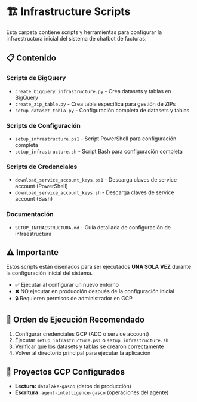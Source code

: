 # 🏗️ Infrastructure Scripts

Esta carpeta contiene scripts y herramientas para configurar la infraestructura inicial del sistema de chatbot de facturas.

## 📋 Contenido

### Scripts de BigQuery
- `create_bigquery_infrastructure.py` - Crea datasets y tablas en BigQuery
- `create_zip_table.py` - Crea tabla específica para gestión de ZIPs
- `setup_dataset_tabla.py` - Configuración completa de datasets y tablas

### Scripts de Configuración
- `setup_infrastructure.ps1` - Script PowerShell para configuración completa
- `setup_infrastructure.sh` - Script Bash para configuración completa

### Scripts de Credenciales
- `download_service_account_keys.ps1` - Descarga claves de service account (PowerShell)
- `download_service_account_keys.sh` - Descarga claves de service account (Bash)

### Documentación
- `SETUP_INFRAESTRUCTURA.md` - Guía detallada de configuración de infraestructura

## ⚠️ Importante

Estos scripts están diseñados para ser ejecutados **UNA SOLA VEZ** durante la configuración inicial del sistema.

- ✅ Ejecutar al configurar un nuevo entorno
- ❌ NO ejecutar en producción después de la configuración inicial
- 🔒 Requieren permisos de administrador en GCP

## 🚀 Orden de Ejecución Recomendado

1. Configurar credenciales GCP (ADC o service account)
2. Ejecutar `setup_infrastructure.ps1` o `setup_infrastructure.sh`
3. Verificar que los datasets y tablas se crearon correctamente
4. Volver al directorio principal para ejecutar la aplicación

## 🔗 Proyectos GCP Configurados

- **Lectura:** `datalake-gasco` (datos de producción)
- **Escritura:** `agent-intelligence-gasco` (operaciones del agente)
